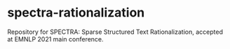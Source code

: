 # spectra-rationalization
Repository for SPECTRA: Sparse Structured Text Rationalization, accepted at EMNLP 2021 main conference. 
